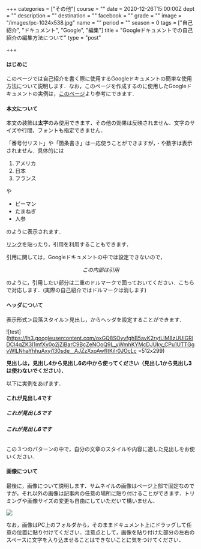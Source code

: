 +++
categories = ["その他"]
course = ""
date = 2020-12-26T15:00:00Z
dept = ""
description = ""
destination = ""
facebook = ""
grade = ""
image = "/images/pc-1024x538.jpg"
name = ""
period = ""
season = 0
tags = ["自己紹介", "ドキュメント", "Google", "編集"]
title = "Googleドキュメントでの自己紹介の編集方法について"
type = "post"

+++
#### **はじめに**

このページでは自己紹介を書く際に使用するGoogleドキュメントの簡単な使用方法について説明します．なお，このページを作成するのに使用したGoogleドキュメントの実例は，[このページ](https://docs.google.com/document/d/1iwN63dPlSjGo-3KYL9fgNm8FOpAh7egKwTXg3txcYdU/edit?usp=sharing)より参考にできます．

#### **本文について**

本文の装飾は**太字**のみ使用できます．その他の効果は反映されません．文字のサイズや行間，フォントも指定できません．

「番号付リスト」や「箇条書き」は一応使うことができますが，・や数字は表示されません．具体的には

1. アメリカ
2. 日本
3. フランス

や

* ピーマン
* たまねぎ
* 人参

のように表示されます．

[リンク](https://kyudai-tobitate.netlify.app/google/)を貼ったり，引用を利用することもできます．

引用に関しては，Googleドキュメントの中では設定できないので，

$$この内部は引用$$

のように，引用したい部分は二重のドルマークで囲っておいてください．こちらで対応します．(実際の自己紹介ではドルマークは消します)

#### **ヘッダについて**

表示形式＞段落スタイル＞見出し，からヘッダを設定することができます．

![test](https://lh3.googleusercontent.com/oxGQ8SOyvfghB5avK2rytLlM8zUUlGRlDCl4qZK3I1mfXy0o2jZiBarC9BcZeNOoQ9L_yWmhKYMcDJUky_CPu1UTTGgvWlLNhaYhhuAxyi130sde__AJZzXxoAwfItKilr0JOcLc =512x299)

**見出しは，見出し4から見出し6の中から使ってください（見出し1から見出し3は使わないでください）．**

以下に実例をあげます．

#### **これが見出し4です**

##### **これが見出し5です**

###### **これが見出し6です**

この３つのパターンの中で，自分の文章のスタイルや内容に適した見出しをお使いください．

#### **画像について**

最後に，画像について説明します．サムネイルの画像はページ上部で固定なのですが，それ以外の画像は記事内の任意の場所に貼り付けることができます．トリミングや画像サイズの変更も自由にしていただいて構いません．

![](/images/post-1-1.jpg)

なお，画像はPC上のフォルダから，そのままドキュメント上にドラッグして任意の位置に貼り付けてください．注意点として，画像を貼り付けた部分の左右のスペースに文字を入り込ませることはできないことに気をつけてください．
